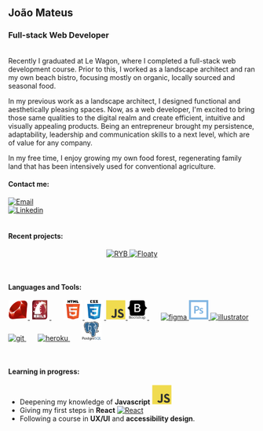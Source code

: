 ## João Mateus  
### Full-stack Web Developer 
<br/>
Recently I graduated at Le Wagon, where I completed a full-stack web development course. Prior to this, I worked as a landscape architect and ran my own beach bistro, focusing mostly on organic, locally sourced and seasonal food.

In my previous work as a landscape architect, I designed functional and aesthetically pleasing spaces. Now, as a web developer, I'm excited to bring those same qualities to the digital realm and create efficient, intuitive and visually appealing products. Being an entrepreneur brought my persistence, adaptability, leadership and communication skills to a next level, which are of value for any company.

In my free time, I enjoy growing my own food forest, regenerating family land that has been intensively used for conventional agriculture.

<h4 align="left">Contact me:</h4>
<!--       Email -->
<div><a href="mailto:jaomateus@gmail.com" target="_blank" rel="noreferrer"> <img src="https://user-images.githubusercontent.com/75801139/211318094-94ac57e9-abba-4977-9a13-b4ebdbe02ec7.svg" alt="Email" width="40""/> </a> 
</div>
<div>
<!--       Linkedin -->
<a href="https://www.linkedin.com/in/jaomateus/" target="_blank" rel="noreferrer"> <img src="https://user-images.githubusercontent.com/75801139/211319532-c109d046-b186-4692-a755-dda8ad6e2b13.svg" alt="Linkedin" width="40""/> </a> 
</div>

</br>
<h4 align="left">Recent projects:</h4>

<p align="center">
<a href="https://ryb-rewild.herokuapp.com/" target="_blank" rel="noreferrer"> <img src="https://user-images.githubusercontent.com/75801139/211112007-fc9fba7d-b0b0-4c0b-8835-6cd04a5b7b87.svg" alt="RYB" width="400""/> </a> 
<a href="https://floataround.herokuapp.com/" target="_blank" rel="noreferrer"> <img src="https://user-images.githubusercontent.com/75801139/211112695-acf7c9b0-b095-4838-8a17-a40f7bd680d7.svg" alt="Floaty" width="400""/> </a> 
</p>
      
<br/>
<h4 align="left">Languages and Tools:</h4>

<p align="left">      
<!--       Ruby -->
      <a href="https://www.ruby-lang.org/en/" target="_blank" rel="noreferrer"> <img src="https://raw.githubusercontent.com/devicons/devicon/master/icons/ruby/ruby-original.svg" alt="ruby" width="40" height="40"/> </a> 
<!--       Rails -->
      <a href="https://rubyonrails.org" target="_blank" rel="noreferrer"> <img src="https://raw.githubusercontent.com/devicons/devicon/master/icons/rails/rails-original-wordmark.svg" alt="rails" width="40" height="40"/> </a>
&nbsp;&nbsp;
&nbsp;&nbsp;
<!--       Html -->
      <a href="https://www.w3.org/html/" target="_blank" rel="noreferrer"> <img src="https://raw.githubusercontent.com/devicons/devicon/master/icons/html5/html5-original-wordmark.svg" alt="html5" width="40" height="40"/> </a> 
<!--       Css -->
      <a href="https://www.w3schools.com/css/" target="_blank" rel="noreferrer"> <img src="https://raw.githubusercontent.com/devicons/devicon/master/icons/css3/css3-original-wordmark.svg" alt="css3" width="40" height="40"/> </a>
<!--       Javascript -->
      <a href="https://developer.mozilla.org/en-US/docs/Web/JavaScript" target="_blank" rel="noreferrer"> <img src="https://raw.githubusercontent.com/devicons/devicon/master/icons/javascript/javascript-original.svg" alt="javascript" width="40" height="40"/> </a>
<!--       Bootstrap -->
      <a href="https://getbootstrap.com" target="_blank" rel="noreferrer"> <img src="https://raw.githubusercontent.com/devicons/devicon/master/icons/bootstrap/bootstrap-plain-wordmark.svg" alt="bootstrap" width="40" height="40"/> </a>
&nbsp;&nbsp;
&nbsp;&nbsp; 
<!--       Figma -->
      <a href="https://www.figma.com/" target="_blank" rel="noreferrer"> <img src="https://www.vectorlogo.zone/logos/figma/figma-icon.svg" alt="figma" width="40" height="40"/> </a> 
<!--       Photoshop -->
      <a href="https://www.photoshop.com/en" target="_blank" rel="noreferrer"> <img src="https://raw.githubusercontent.com/devicons/devicon/master/icons/photoshop/photoshop-line.svg" alt="photoshop" width="40" height="40"/> </a> 
<!--       Illustrator -->
      <a href="https://www.adobe.com/in/products/illustrator.html" target="_blank" rel="noreferrer"> <img src="https://www.vectorlogo.zone/logos/adobe_illustrator/adobe_illustrator-icon.svg" alt="illustrator" width="40" height="40"/> </a>
<!--       Git -->
      <a href="https://git-scm.com/" target="_blank" rel="noreferrer"> <img src="https://www.vectorlogo.zone/logos/git-scm/git-scm-icon.svg" alt="git" width="40" height="40"/> </a> 
&nbsp;&nbsp;
&nbsp;&nbsp; 
<!--       Heroku -->
      <a href="https://heroku.com" target="_blank" rel="noreferrer"> <img src="https://www.vectorlogo.zone/logos/heroku/heroku-icon.svg" alt="heroku" width="40" height="40"/> </a>  
&nbsp;&nbsp;
&nbsp;&nbsp; 
<!--       Postgresql -->
      <a href="https://www.postgresql.org" target="_blank" rel="noreferrer"> <img src="https://raw.githubusercontent.com/devicons/devicon/master/icons/postgresql/postgresql-original-wordmark.svg" alt="postgresql" width="40" height="40"/> </a> 
</p>
<br/>
<h4 align="left">Learning in progress:</h4>

- Deepening my knowledge of **Javascript**  <a href="https://developer.mozilla.org/en-US/docs/Web/JavaScript" target="_blank" rel="noreferrer"> <img src="https://raw.githubusercontent.com/devicons/devicon/master/icons/javascript/javascript-original.svg" alt="javascript" width="40" height="40"/> </a>
- Giving my first steps in **React**  <a href="" target="_blank" rel="noreferrer"> <img src="https://user-images.githubusercontent.com/75801139/211168602-3824ae81-2905-40e0-bc2e-6b0a1ff33c2f.svg" alt="React" width="40" height="40"/> </a>
- Following a course in **UX/UI** and **accessibility design**.


